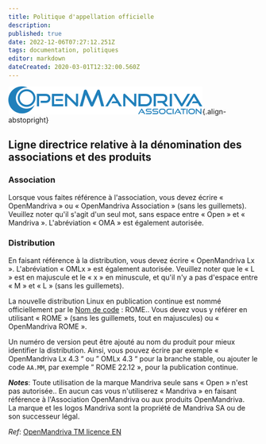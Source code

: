 ```yaml
---
title: Politique d'appellation officielle
description: 
published: true
date: 2022-12-06T07:27:12.251Z
tags: documentation, politiques
editor: markdown
dateCreated: 2020-03-01T12:32:00.560Z
---
```


![header-tr-asso.png](/assets/header-tr-asso.png){.align-abstopright}

## Ligne directrice relative à la dénomination des associations et des produits
### Association

Lorsque vous faites référence à l'association, vous devez écrire « OpenMandriva » ou « OpenMandriva Association » (sans les guillemets).
Veuillez noter qu'il s'agit d'un seul mot, sans espace entre « Open » et « Mandriva ».
L'abréviation « OMA » est également autorisée.

### Distribution
En faisant référence à la distribution, vous devez écrire « OpenMandriva Lx ».
L'abréviation « OMLx » est également autorisée. Veuillez noter que le « L » est en majuscule et le « x » en minuscule, et qu'il n'y a pas d'espace entre « M » et « L » (sans les guillemets).

La nouvelle distribution Linux en publication continue est nommé officiellement par le [Nom de code](/policies/codename) : ROME..
Vous devez vous y référer en utilisant « ROME » (sans les guillemets, tout en majuscules) ou « OpenMandriva ROME ».

Un numéro de version peut être ajouté au nom du produit pour mieux identifier la distribution. Ainsi, vous pouvez écrire par exemple « OpenMandriva Lx 4.3 “ ou ” OMLx 4.3 “ pour la branche stable, ou ajouter le code `AA.MM`, par exemple ” ROME 22.12 », pour la publication continue.


***Notes***:
Toute utilisation de la marque Mandriva seule sans « Open » n'est pas autorisée..
En aucun cas vous n'utiliserez « Mandriva » en faisant référence à l'Association OpenMandriva ou aux produits OpenMandriva.<br>
La marque et les logos Mandriva sont la propriété de Mandriva SA ou de son successeur légal.

*Ref*: [OpenMandriva TM licence EN](/policies/oma-tm-licence-en)
